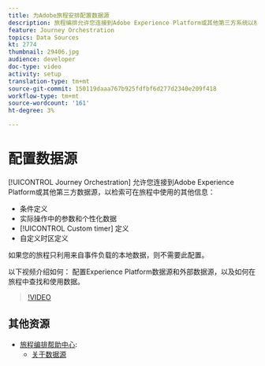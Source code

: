 ```yaml
---
title: 为Adobe旅程安排配置数据源
description: 旅程编排允许您连接到Adobe Experience Platform或其他第三方系统以检索其他信息。 本教程介绍如何配置Experience Platform数据源、配置外部数据源、查找和使用旅程中的数据。
feature: Journey Orchestration
topics: Data Sources
kt: 2774
thumbnail: 29406.jpg
audience: developer
doc-type: video
activity: setup
translation-type: tm+mt
source-git-commit: 150119daaa767b925fdfbf6d277d2340e209f418
workflow-type: tm+mt
source-wordcount: '161'
ht-degree: 3%

---
```



# 配置数据源

[!UICONTROL Journey Orchestration] 允许您连接到Adobe Experience Platform或其他第三方数据源，以检索可在旅程中使用的其他信息：

* 条件定义
* 实际操作中的参数和个性化数据
* [!UICONTROL Custom timer] 定义
* 自定义时区定义

如果您的旅程只利用来自事件负载的本地数据，则不需要此配置。

以下视频介绍如何： 配置Experience Platform数据源和外部数据源，以及如何在旅程中查找和使用数据。

>[!VIDEO](https://video.tv.adobe.com/v/29406?quality=12)

## 其他资源

* [旅程编排帮助中心](https://docs.adobe.com/content/help/en/journeys/using/journey-orchestration-home.html):
   * [关于数据源](https://docs.adobe.com/content/help/en/journeys/using/data-source-journeys/about-data-sources.html)
